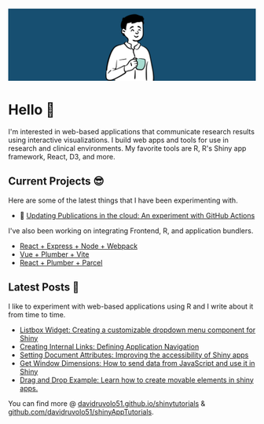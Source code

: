 
![davidruvolo51 profile](https://raw.githubusercontent.com/davidruvolo51/davidruvolo51/main/static/davidruvolo51.png)

# Hello 👋

I'm interested in web-based applications that communicate research results using interactive visualizations. I build web apps and tools for use in research and clinical environments. My favorite tools are R, R's Shiny app framework, React, D3, and more.

## Current Projects 😎

Here are some of the latest things that I have been experimenting with.

- 📖 [Updating Publications in the cloud: An experiment with GitHub Actions](https://github.com/davidruvolo51/update-publications-workflow)

I've also been working on integrating Frontend, R, and application bundlers.

- [React + Express + Node + Webpack](https://github.com/davidruvolo51/r-react-demo)
- [Vue + Plumber + Vite](https://github.com/davidruvolo51/r-vue-app)
- [React + Plumber + Parcel](https://github.com/davidruvolo51/r-plumber-app)

## Latest Posts 📓

I like to experiment with web-based applications using R and I write about it from time to time.

<!-- BLOG-POST-LIST:START -->
- [Listbox Widget: Creating a customizable dropdown menu component for Shiny](https://davidruvolo51.github.io/shinytutorials/tutorials/listbox-widget/)
- [Creating Internal Links: Defining Application Navigation](https://davidruvolo51.github.io/shinytutorials/tutorials/shiny-link/)
- [Setting Document Attributes: Improving the accessibility of Shiny apps](https://davidruvolo51.github.io/shinytutorials/tutorials/setting-html-attributes/)
- [Get Window Dimensions: How to send data from JavaScript and use it in Shiny](https://davidruvolo51.github.io/shinytutorials/tutorials/get-window-dims/)
- [Drag and Drop Example: Learn how to create movable elements in shiny apps.](https://davidruvolo51.github.io/shinytutorials/tutorials/drag-and-drop/)<!-- BLOG-POST-LIST:END -->

You can find more @ [davidruvolo51.github.io/shinytutorials](https://davidruvolo51.github.io/shinytutorials) & [github.com/davidruvolo51/shinyAppTutorials](https://github.com/davidruvolo51/shinyAppTutorials).
